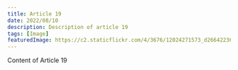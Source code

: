 ```yaml
---
title: Article 19
date: 2022/08/10
description: Description of article 19
tags: [Image]
featuredImage: https://c2.staticflickr.com/4/3676/12024271573_d266422362_h.jpg
---
```


Content of Article 19
